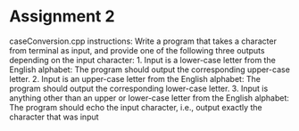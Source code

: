 # Assignment 2

caseConversion.cpp instructions:
    Write a program that takes a character from terminal as input, and provide one of the following three outputs depending on the input character:
        1. Input is a lower-case letter from the English alphabet: The program should output the    corresponding upper-case letter.
        2. Input is an upper-case letter from the English alphabet: The program should output the corresponding lower-case letter.
        3. Input is anything other than an upper or lower-case letter from the English alphabet: The program should echo the input character, i.e., output exactly the character that was input